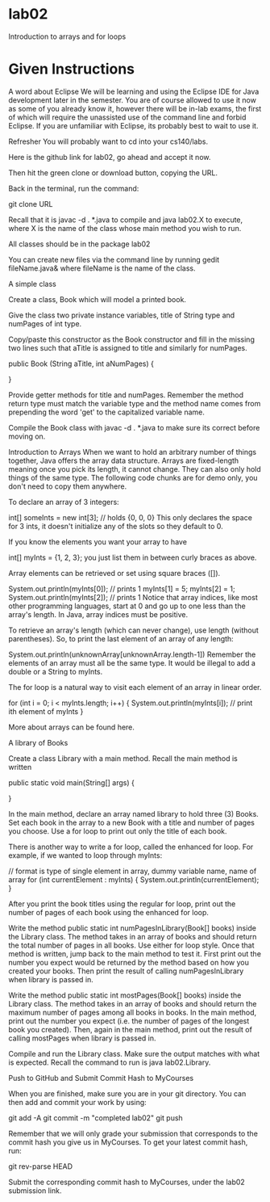 # lab02

Introduction to arrays and for loops

# Given Instructions

A word about Eclipse
We will be learning and using the Eclipse IDE for Java development later in the semester. You are of course allowed to use it now as some of you already know it, however there will be in-lab exams, the first of which will require the unassisted use of the command line and forbid Eclipse. If you are unfamiliar with Eclipse, its probably best to wait to use it.

 

Refresher
You will probably want to cd into your cs140/labs. 

 

Here is the github link for lab02, go ahead and accept it now.

 

Then hit the green clone or download button, copying the URL. 

 

Back in the terminal, run the command:

 

git clone URL
 

Recall that it is javac -d . *.java to compile and java lab02.X to execute, where X is the name of the class whose main method you wish to run. 

All classes should be in the package lab02

You can create new files via the command line by running gedit fileName.java& where fileName is the name of the class.

 

A simple class


Create a class, Book which will model a printed book.

 

Give the class two private instance variables, title of String type and numPages of int type. 

Copy/paste this constructor as the Book constructor and fill in the missing two lines such that aTitle is assigned to title and similarly for numPages.

public Book (String aTitle, int aNumPages) {

}

Provide getter methods for title and numPages. Remember the method return type must match the variable type and the method name comes from prepending the word 'get' to the capitalized variable name. 

Compile the Book class with javac -d . *.java to make sure its correct before moving on.


Introduction to Arrays
When we want to hold an arbitrary number of things together, Java offers the array data structure. Arrays are fixed-length meaning once you pick its length, it cannot change. They can also only hold things of the same type. The following code chunks are for demo only, you don't need to copy them anywhere.


To declare an array of 3 integers: 


int[] someInts = new int[3]; // holds {0, 0, 0}
This only declares the space for 3 ints, it doesn't initialize any of the slots so they default to 0. 

If you know the elements you want your array to have 


int[] myInts = {1, 2, 3};
you just list them in between curly braces as above. 

Array elements can be retrieved or set using square braces ([]). 


System.out.println(myInts[0]); // prints 1
myInts[1] = 5;
myInts[2] = 1;
System.out.println(myInts[2]); // prints 1
Notice that array indices, like most other programming languages, start at 0 and go up to one less than the array's length. In Java, array indices must be positive. 

To retrieve an array's length (which can never change), use length (without parentheses). So, to print the last element of an array of any length: 

 

System.out.println(unknownArray[unknownArray.length-1])
Remember the elements of an array must all be the same type. It would be illegal to add a double or a String to myInts.

The for loop is a natural way to visit each element of an array in linear order. 

for (int i = 0; i < myInts.length; i++) {
    System.out.println(myInts[i]); // print ith element of myInts
}
 

More about arrays can be found here.


A library of Books


Create a class Library with a main method. Recall the main method is written

public static void main(String[] args) {

}
 

In the main method, declare an array named library to hold three (3) Books. Set each book in the array to a new Book with a title and number of pages you choose. Use a for loop to print out only the title of each book. 

There is another way to write a for loop, called the enhanced for loop. For example, if we wanted to loop through myInts:

// format is type of single element in array, dummy variable name, name of array
for (int currentElement : myInts) {
    System.out.println(currentElement);
}

After you print the book titles using the regular for loop, print out the number of pages of each book using the enhanced for loop. 

Write the method public static int numPagesInLibrary(Book[] books) inside the Library class. The method takes in an array of books and should return the total number of pages in all books. Use either for loop style. 
Once that method is written, jump back to the main method to test it. First print out the number you expect would be returned by the method based on how you created your books. Then print the result of calling numPagesInLibrary when library is passed in.


Write the method public static int mostPages(Book[] books) inside the Library class. The method takes in an array of books and should return the maximum number of pages among all books in books. In the main method, print out the number you expect (i.e. the number of pages of the longest book you created). Then, again in the main method, print out the result of calling mostPages when library is passed in. 

Compile and run the Library class. Make sure the output matches with what is expected. Recall the command to run is java lab02.Library.

 

Push to GitHub and Submit Commit Hash to MyCourses

When you are finished, make sure you are in your git directory. You can then add and commit your work by using: 

 

git add -A
git commit -m "completed lab02" 
git push
 

Remember that we will only grade your submission that corresponds to the commit hash you give us in MyCourses. To get your latest commit hash, run:

 

git rev-parse HEAD
 

Submit the corresponding commit hash to MyCourses, under the lab02 submission link.
